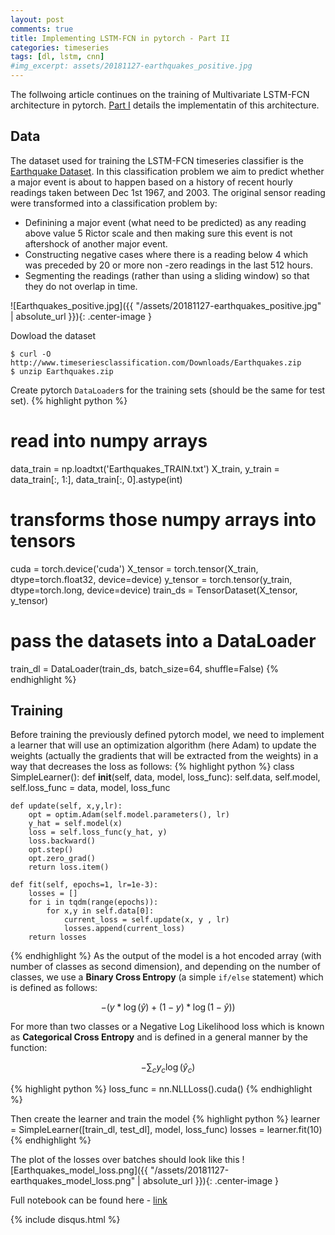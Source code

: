 ```yaml
---
layout: post
comments: true
title: Implementing LSTM-FCN in pytorch - Part II
categories: timeseries
tags: [dl, lstm, cnn]
#img_excerpt: assets/20181127-earthquakes_positive.jpg
---
```


The follwoing article continues on the training of Multivariate LSTM-FCN architecture in pytorch. [Part I]() details the implementatin of this architecture.

## Data
The dataset used for training the LSTM-FCN timeseries classifier is the [Earthquake Dataset](http://www.timeseriesclassification.com/description.php?Dataset=Earthquakes). In this classification problem we aim to predict whether a major event is about to happen based on a history of recent hourly readings taken between Dec 1st 1967, and 2003.
The original sensor reading were transformed into a classification problem by:
- Definining a major event (what need to be predicted) as any reading above value 5 Rictor scale and then making sure this event is not aftershock of another major event.
- Constructing negative cases where there is a reading below 4 which was preceded by 20 or more non -zero readings in the last 512 hours.
- Segmenting the readings (rather than using a sliding window) so that they do not overlap in time.

![Earthquakes_positive.jpg]({{ "/assets/20181127-earthquakes_positive.jpg" | absolute_url }}){: .center-image }

Dowload the dataset
```
$ curl -O http://www.timeseriesclassification.com/Downloads/Earthquakes.zip
$ unzip Earthquakes.zip
```
Create pytorch `DataLoader`s for the training sets (should be the same for test set).
{% highlight python %}
# read into numpy arrays
data_train = np.loadtxt('Earthquakes_TRAIN.txt')
X_train, y_train = data_train[:, 1:], data_train[:, 0].astype(int)
# transforms those numpy arrays into tensors
cuda = torch.device('cuda')
X_tensor = torch.tensor(X_train, dtype=torch.float32, device=device)
y_tensor = torch.tensor(y_train, dtype=torch.long, device=device)
train_ds = TensorDataset(X_tensor, y_tensor)
# pass the datasets into a DataLoader
train_dl = DataLoader(train_ds, batch_size=64, shuffle=False)
{% endhighlight %}

## Training
Before training the previously defined pytorch model, we need to implement a learner that will use an optimization algorithm (here Adam) to update the weights (actually the gradients that will be extracted from the weights) in a way that decreases the loss as follows:
{% highlight python %}
class SimpleLearner():
    def __init__(self, data, model, loss_func):
        self.data, self.model, self.loss_func = data, model, loss_func

    def update(self, x,y,lr):
        opt = optim.Adam(self.model.parameters(), lr)
        y_hat = self.model(x)
        loss = self.loss_func(y_hat, y)
        loss.backward()
        opt.step()
        opt.zero_grad()
        return loss.item()

    def fit(self, epochs=1, lr=1e-3):
        losses = []
        for i in tqdm(range(epochs)):
            for x,y in self.data[0]:
                current_loss = self.update(x, y , lr)
                losses.append(current_loss)
        return losses
{% endhighlight %}
As the output of the model is a hot encoded array (with number of classes as second dimension), and depending on the number of classes, we use a **Binary Cross Entropy** (a simple `if/else` statement) which is defined as follows:

$$−(y * \log (\hat{y}) + (1−y) * \log (1−\hat{y}))$$

For more than two classes or a Negative Log Likelihood loss which is known as **Categorical Cross Entropy** and is defined in a general manner by the function:

$$ − \sum_c y_c \log (\hat{y}_c) $$

{% highlight python %}
loss_func = nn.NLLLoss().cuda()
{% endhighlight %}

Then create the learner and train the model
{% highlight python %}
learner = SimpleLearner([train_dl, test_dl], model, loss_func)
losses = learner.fit(10)
{% endhighlight %}

The plot of the losses over batches should look like this
![Earthquakes_model_loss.png]({{ "/assets/20181127-earthquakes_model_loss.png" | absolute_url }}){: .center-image }

Full notebook can be found here - [link](https://github.com/dzlab/deepprojects/blob/master/timeseries/LSTM_FCN_pytorch.ipynb)

{% include disqus.html %}